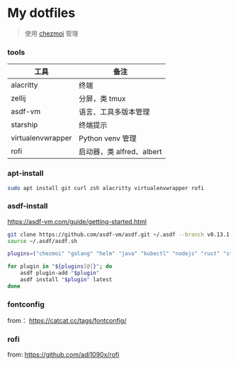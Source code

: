 # My dotfiles

> 使用  [chezmoi](https://www.chezmoi.io) 管理

### tools

| 工具              | 备注                      |
| ----------------- | ------------------------- |
| alacritty         | 终端                      |
| zellij            | 分屏，类 tmux             |
| asdf-vm           | 语言、工具多版本管理      |
| starship          | 终端提示                  |
| virtualenvwrapper | Python venv 管理          |
| rofi              | 启动器，类 alfred、albert |

### apt-install 

```bash
sudo apt install git curl zsh alacritty virtualenvwrapper rofi
```

### asdf-install

https://asdf-vm.com/guide/getting-started.html

```bash
git clone https://github.com/asdf-vm/asdf.git ~/.asdf --branch v0.13.1
source ~/.asdf/asdf.sh

plugins=("chezmoi" "golang" "helm" "java" "kubectl" "nodejs" "rust" "starship")

for plugin in "${plugins[@]}"; do
    asdf plugin-add "$plugin"
    asdf install "$plugin" latest
done
```

### fontconfig

from： https://catcat.cc/tags/fontconfig/


### rofi
from: https://github.com/adi1090x/rofi
